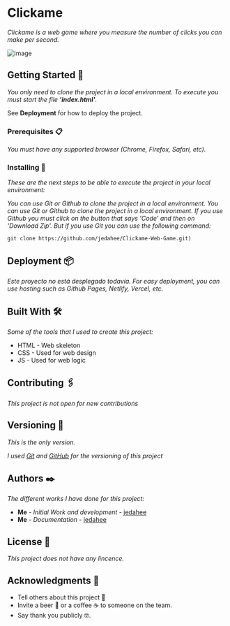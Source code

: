 # Clickame

_Clickame is a web game where you measure the number of clicks you can make per second._

![image](https://github.com/jedahee/Clickame-Web-Game/assets/56111700/fad31701-bcaa-42e4-867d-6ccadabe0afd)

## Getting Started 🚀

_You only need to clone the project in a local environment. To execute you must start the file **'index.html'**._

See **Deployment** for how to deploy the project.

### Prerequisites 📋

_You must have any supported browser (Chrome, Firefox, Safari, etc)._

### Installing 🔧

_These are the next steps to be able to execute the project in your local environment:_

_You can use Git or Github to clone the project in a local environment. You can use Git or Github to clone the project in a local environment. If you use Github you must click on the button that says 'Code' and then on 'Download Zip'. But if you use Git you can use the following command:_

```
git clone https://github.com/jedahee/Clickame-Web-Game.git)
```

## Deployment 📦

_Este proyecto no está desplegado todavía. 
For easy deployment, you can use hosting such as Github Pages, Netlify, Vercel, etc._

## Built With 🛠️

_Some of the tools that I used to create this project:_

* HTML - Web skeleton
* CSS - Used for web design
* JS - Used for web logic

## Contributing 🖇️
_This project is not open for new contributions_

## Versioning 📌

_This is the only version._

_I used [Git](https://git-scm.com/) and [GitHub](https://github.com/) for the versioning of this project_

## Authors ✒️

_The different works I have done for this project:_

* **Me** - *Initial Work and development* - [jedahee](https://github.com/jedahee)
* **Me** - *Documentation* - [jedahee](https://github.com/jedahee) 

## License 📄

_This project does not have any lincence._

## Acknowledgments 🎁

* Tell others about this project 📢
* Invite a beer 🍺 or a coffee ☕ to someone on the team. 
* Say thank you publicly 🤓.

